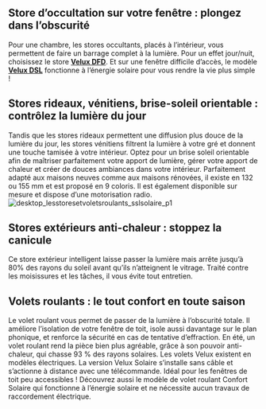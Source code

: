 ## Store d’occultation sur votre fenêtre : plongez dans l’obscurité
Pour une chambre, les stores occultants, placés à l’intérieur, vous permettent de faire un barrage complet à la lumière.
Pour un effet jour/nuit, choisissez le store [**Velux DFD**](/store-d-occultation-velux-dfd-manuel-ton-beige-plisse-blanc-FPC2162400). Et sur une fenêtre difficile d’accès, le modèle [**Velux DSL**](/store-d-occultation-velux-dsl-solaire-ton-marine-FPC2199290) fonctionne à l’énergie solaire pour vous rendre la vie plus simple !
## Stores rideaux, vénitiens, brise-soleil orientable : contrôlez la lumière du jour
Tandis que les stores rideaux permettent une diffusion plus douce de la lumière du jour, les stores vénitiens filtrent la lumière à votre gré et donnent une touche tamisée à votre intérieur.
Optez pour un brise soleil orientable afin de maîtriser parfaitement votre apport de lumière, gérer votre apport de chaleur et créer de douces ambiances dans votre intérieur. Parfaitement adapté aux maisons neuves comme aux maisons rénovées, il existe en 132 ou 155 mm et est proposé en 9 coloris. Il est également disponible sur mesure et dispose d’une motorisation radio.
![desktop_lesstoresetvoletsroulants_sslsolaire_p1](//statics.lapeyre.fr/img/contrib/2bdd4da3002099cb/desktop_lesstoresetvoletsroulants_sslsolaire_p1.jpg)
##
## Stores extérieurs anti-chaleur : stoppez la canicule
Ce store extérieur intelligent laisse passer la lumière mais arrête jusqu’à 80% des rayons du soleil avant qu’ils n’atteignent le vitrage. Traité contre les moisissures et les tâches, il vous évite tout entretien.
## Volets roulants : le tout confort en toute saison
Le volet roulant vous permet de passer de la lumière à l’obscurité totale. Il améliore l’isolation de votre fenêtre de toit, isole aussi davantage sur le plan phonique, et renforce la sécurité en cas de tentative d’effraction.
En été, un volet roulant rend la pièce bien plus agréable, grâce à son pouvoir anti-chaleur, qui chasse 93 % des rayons solaires.
Les volets Velux existent en modèles électriques. La version Velux Solaire s’installe sans câble et s’actionne à distance avec une télécommande. Idéal pour les fenêtres de toit peu accessibles !
Découvrez aussi le modèle de volet roulant Confort Solaire qui fonctionne à l’énergie solaire et ne nécessite aucun travaux de raccordement électrique.
